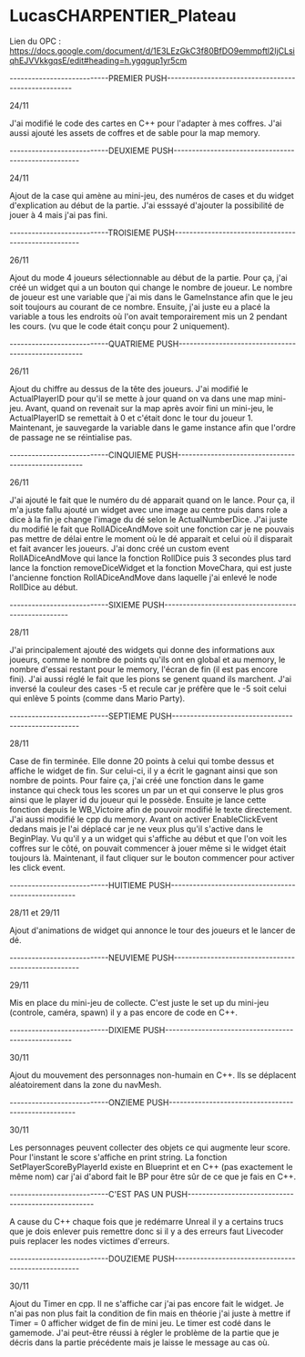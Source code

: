 # LucasCHARPENTIER_Plateau

Lien du OPC : https://docs.google.com/document/d/1E3LEzGkC3f80BfDO9emmpftl2IjCLsiqhEJVVkkgqsE/edit#heading=h.ygqgup1yr5cm

---------------------------PREMIER PUSH----------------------------------------------------

24/11

J'ai modifié le code des cartes en C++ pour l'adapter à mes coffres. J'ai aussi ajouté les assets
de coffres et de sable pour la map memory.

---------------------------DEUXIEME PUSH----------------------------------------------------

24/11

Ajout de la case qui amène au mini-jeu, des numéros de cases et du widget d'explication au début de la
partie. J'ai esssayé d'ajouter la possibilité de jouer à 4 mais j'ai pas fini.

---------------------------TROISIEME PUSH----------------------------------------------------

26/11

Ajout du mode 4 joueurs sélectionnable au début de la partie. Pour ça, j'ai créé un widget qui
a un bouton qui change le nombre de joueur. Le nombre de joueur est une variable que j'ai mis
dans le GameInstance afin que le jeu soit toujours au courant de ce nombre. Ensuite, j'ai juste eu
a placé la variable a tous les endroits où l'on avait temporairement mis un 2 pendant les cours.
(vu que le code était conçu pour 2 uniquement).

---------------------------QUATRIEME PUSH----------------------------------------------------

26/11

Ajout du chiffre au dessus de la tête des joueurs. J'ai modifié le ActualPlayerID pour qu'il se mette
à jour quand on va dans une map mini-jeu. Avant, quand on revenait sur la map après avoir fini un 
mini-jeu, le ActualPlayerID se remettait à 0 et c'était donc le tour du joueur 1. Maintenant, je
sauvegarde la variable dans le game instance afin que l'ordre de passage ne se réintialise pas.

---------------------------CINQUIEME PUSH----------------------------------------------------

26/11

J'ai ajouté le fait que le numéro du dé apparait quand on le lance. Pour ça, il m'a juste fallu
ajouté un widget avec une image au centre puis dans role a dice à la fin je change l'image du dé
selon le ActualNumberDice. J'ai juste du modifié le fait que RollADiceAndMove soit une fonction
car je ne pouvais pas mettre de délai entre le moment où le dé apparait et celui où il disparait et 
fait avancer les joueurs. J'ai donc créé un custom event RollADiceAndMove qui lance la fonction
RollDice puis 3 secondes plus tard lance la fonction removeDiceWidget et la fonction MoveChara, qui 
est juste l'ancienne fonction RollADiceAndMove dans laquelle j'ai enlevé le node RollDice au début.

---------------------------SIXIEME PUSH----------------------------------------------------

28/11

J'ai principalement ajouté des widgets qui donne des informations aux joueurs, comme le nombre de
points qu'ils ont en global et au memory, le nombre d'essai restant pour le memory, l'écran de fin
(il est pas encore fini). J'ai aussi réglé le fait que les pions se genent quand ils marchent. J'ai
inversé la couleur des cases -5 et recule car je préfère que le -5 soit celui qui enlève 5 points 
(comme dans Mario Party).

---------------------------SEPTIEME PUSH----------------------------------------------------

28/11

Case de fin terminée. Elle donne 20 points à celui qui tombe dessus et affiche le widget de fin.
Sur celui-ci, il y a écrit le gagnant ainsi que son nombre de points. Pour faire ça, j'ai
créé une fonction dans le game instance qui check tous les scores un par un et qui conserve le
plus gros ainsi que le player id du joueur qui le possède. Ensuite je lance cette fonction 
depuis le WB_Victoire afin de pouvoir modifié le texte directement. J'ai aussi modifié le cpp
du memory. Avant on activer EnableClickEvent dedans mais je l'ai déplacé car je ne veux plus qu'il 
s'active dans le BeginPlay. Vu qu'il y a un widget qui s'affiche au début et que l'on voit les
coffres sur le côté, on pouvait commencer à jouer même si le widget était toujours là. Maintenant,
il faut cliquer sur le bouton commencer pour activer les click event.


---------------------------HUITIEME PUSH----------------------------------------------------

28/11 et 29/11

Ajout d'animations de widget qui annonce le tour des joueurs et le lancer de dé.

---------------------------NEUVIEME PUSH----------------------------------------------------

29/11

Mis en place du mini-jeu de collecte. C'est juste le set up du mini-jeu (controle, caméra, spawn)
il y a pas encore de code en C++.

---------------------------DIXIEME PUSH----------------------------------------------------

30/11

Ajout du mouvement des personnages non-humain en C++. Ils se déplacent aléatoirement dans la 
zone du navMesh.

---------------------------ONZIEME PUSH----------------------------------------------------

30/11

Les personnages peuvent collecter des objets ce qui augmente leur score. Pour l'instant le score
s'affiche en print string. La fonction SetPlayerScoreByPlayerId existe en Blueprint et en C++
(pas exactement le même nom) car j'ai d'abord fait le BP pour être sûr de ce que je fais en C++.

---------------------------C'EST PAS UN PUSH----------------------------------------------------

A cause du C++ chaque fois que je redémarre Unreal il y a certains trucs que je dois enlever 
puis remettre donc si il y a des erreurs faut Livecoder puis replacer les nodes victimes d'erreurs.

---------------------------DOUZIEME PUSH----------------------------------------------------

30/11

Ajout du Timer en cpp. Il ne s'affiche car j'ai pas encore fait le widget. Je n'ai pas non plus
fait la condition de fin mais en théorie j'ai juste à mettre if Timer = 0 afficher widget de fin
de mini jeu. Le timer est codé dans le gamemode. J'ai peut-être réussi à régler le problème de 
la partie que je décris dans la partie précédente mais je laisse le message au cas où. 









